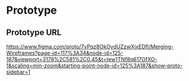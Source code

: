# Prototype

## Prototype URL
https://www.figma.com/proto/7yPqz8OkOydUZzwXjxEDfI/Merging-Wireframes?page-id=117%3A34&node-id=125-187&viewport=3178%2C581%2C0.45&t=tew1TNf8q617GfXO-1&scaling=min-zoom&starting-point-node-id=125%3A187&show-proto-sidebar=1
